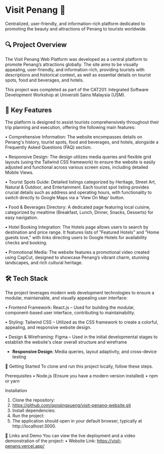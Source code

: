 # Visit Penang 🌴  
Centralized, user-friendly, and information-rich platform dedicated to promoting the beauty and attractions of Penang to tourists worldwide.

## 🔍 Project Overview  
The Visit Penang Web Platform was developed as a central platform to promote Penang’s attractions globally. The site aims to be visually appealing, user-friendly, and information-rich, providing tourists with descriptions and historical context, as well as essential details on tourist spots, food and beverages, and hotels. 

This project was completed as part of the CAT201: Integrated Software Development Workshop at Universiti Sains Malaysia (USM). 

## 🌟 Key Features  
The platform is designed to assist tourists comprehensively throughout their trip planning and execution, offering the following main features:

• Comprehensive Information: The website encompasses details on Penang's history, tourist spots, food and beverages, and hotels, alongside a Frequently Asked Questions (FAQ) section.

• Responsive Design: The design utilizes media queries and flexible grid layouts (using the Tailwind CSS framework) to ensure the website is easily adjusted and functional across various screen sizes, including detailed Mobile Views.

• Tourist Spots Guide: Detailed listings categorized by Heritage, Street Art, Natural & Outdoor, and Entertainment. Each tourist spot listing provides crucial details such as address and operating hours, with functionality to switch directly to Google Maps via a 'View On Map' button.

• Food & Beverages Directory: A dedicated page featuring local cuisine, categorized by mealtime (Breakfast, Lunch, Dinner, Snacks, Desserts) for easy navigation.

• Hotel Booking Integration: The Hotels page allows users to search by destination and price range. It features lists of "Featured Hotels" and "Home guests love," with links directing users to Google Hotels for availability checks and booking.

• Promotional Media: The website features a promotional video created using CapCut, designed to showcase Penang’s vibrant charm, stunning landscapes, and rich cultural heritage.

## 🛠 Tech Stack  
The project leverages modern web development technologies to ensure a modular, maintainable, and visually appealing user interface:

• Frontend Framework: React.js – Used for building the modular, component-based user interface, contributing to maintainability.

• Styling: Tailwind CSS – Utilized as the CSS framework to create a colorful, appealing, and responsive website design.

• Design & Wireframing: Figma – Used in the initial developmental stages to establish the website's clear overall structure and wireframe
- **Responsive Design**: Media queries, layout adaptivity, and cross-device testing  

🚀 Getting Started
To clone and run this project locally, follow these steps.

Prerequisites
• Node.js (Ensure you have a modern version installed)
• npm or yarn

Installation
1. Clone the repository:
2. https://github.com/qxnqingxueng/visit-penang-website.git
3. Install dependencies:
4. Run the project:
5. The application should open in your default browser, typically at http://localhost:3000.

🔗 Links and Demo
You can view the live deployment and a video demonstration of the project:
• Website Link: https://visit-penang.vercel.app/
